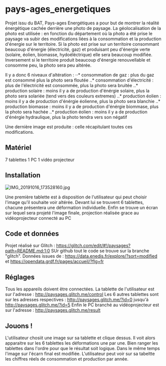 # pays-ages_energetiques

Projet issu du BAT, Pays-ages Energétiques a pour but de montrer la réalité énergétique cachée derrière une photo de paysage. 
La géolocalisation de la photo est utilisée : en fonction du département où la photo a été prise le paysage va subir des modifications liées à la consommation et la production d'énergie sur le territoire. Si la photo est prise sur un territoire consommant beaucoup d'énergie (électricité, gaz) et produisant peu d'énergie verte (solaire, éolien, biomasse, hydoéléctrique) elle sera beaucoup modifiée. Inversement si le territoire produit beaucoup d'énergie renouvellable et consomme peu, la photo sera peu altérée. 

Il y a donc 6 niveaux d'altération : 
⋅⋅* consommation de gaz : plus du gaz est consommé plus la photo sera floutée 
..* consommation d'électricité : plus de l'électricité est consommée, plus la photo sera bruitée
..* production solaire : moins il y a de production d'énérgie solaire, plus la photo sera solariée (tend vers des couleurs extremes)
..* production éolien : moins il y a de production d'énérgie éolienne, plus la photo sera blanchie 
..* production biomasse : moins il y a de production d'énérgie biommase, plus la photo sera hachée
..* production éolien : moins il y a de production d'énérgie hydraulique, plus la photo tendra vers son négatif

Une dernière image est produite : celle récapitulant toutes ces modifications. 

## Matériel 
7 tablettes 
1 PC 
1 vidéo projecteur 

## Installation 
![IMG_20191016_173528160.jpg](https://photos.erasme.org/images/2019/10/18/IMG_20191016_173528160.jpg) 

Une première tablette est à disposition de l'utilisateur qui peut choisir l'image qu'il souhaite voir altérée. 
Devant lui se trouvent 6 tablettes, chacune présentera une déformation individuelle. 
Enfin se trouve un écran sur lequel sera projeté l'image finale, projection réalisée grace au vidéoprojecteur connecté au PC

## Code et données
Projet réalisé sur Glitch : https://glitch.com/edit/#!/paysages?path=README.md:1:0
SUr github tout le code se trouve sur la branche "glitch". 
Données issues de : https://data.enedis.fr/explore/?sort=modified et https://opendata.grdf.fr/pages/accueil/?flg=fr

## Réglages
Tous les appareils doivent être connectées. 
La tablette de l'utilisateur est sur l'adresse : http://paysages.glitch.me/control
Les 6 autres tablettes sont sur les adresses respectives : http://paysages.glitch.me/?id=0 jusqu'à http://paysages.glitch.me/?id=5
Enfin le PC branché au vidéoprojecteur est sur l'adresse : http://paysages.glitch.me/result

## Jouons ! 
L'utilisateur chosiit une image sur sa tablette et clique dessus. Il voit alors apparaitre sur les 6 tablettes les déformations une par une. Bien ranger les tablettes dans l'ordre pour que le résultat soit logique. Dans le même temps l'image sur l'écarn final est modifiée. L'utilisateur peut voir sur sa tabeltte les chiffres réels de consommation et production par année. 

